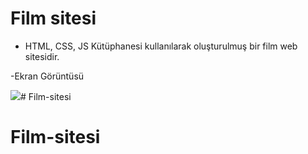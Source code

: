# Film sitesi

- HTML, CSS, JS Kütüphanesi kullanılarak oluşturulmuş bir film web sitesidir.

-Ekran Görüntüsü

<img src="ekran.gif"/># Film-sitesi
# Film-sitesi
